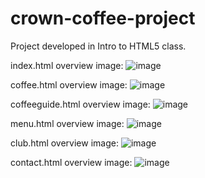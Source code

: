 # crown-coffee-project
Project developed in Intro to HTML5 class.


index.html overview image:
![image](https://user-images.githubusercontent.com/58205288/137371144-22589a00-b30c-4292-89ca-60dae8ca1fa1.png)

coffee.html overview image:
![image](https://user-images.githubusercontent.com/58205288/137371394-5e140eb5-9d70-421c-8f7f-7949d1534289.png)

coffeeguide.html overview image:
![image](https://user-images.githubusercontent.com/58205288/137371518-1f97d439-e9a7-4381-a747-0cf0c5d91da6.png)

menu.html overview image:
![image](https://user-images.githubusercontent.com/58205288/137371591-f3a11b0d-34b3-4dee-b9c5-09db5d79563a.png)

club.html overview image:
![image](https://user-images.githubusercontent.com/58205288/137373916-38ba471d-caf4-4200-badb-74c0c18bce90.png)

contact.html overview image:
![image](https://user-images.githubusercontent.com/58205288/137374138-2843972d-99fb-487b-9cfe-7da4004a2f5d.png)


